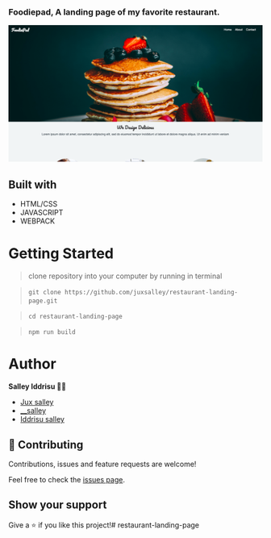 ### Foodiepad, A landing page of my favorite restaurant.  

![](./screenshot.png)


## Built with


- HTML/CSS
- JAVASCRIPT
- WEBPACK



# Getting Started

> clone repository into your computer by running in terminal

> ``git clone https://github.com/juxsalley/restaurant-landing-page.git``

> ``cd restaurant-landing-page``

> `` npm run build ``


# Author 
**Salley Iddrisu 👨‍💻**
- [Jux salley](https://github.com/juxsalley)
- [__salley](https://twitter.com/__salley)
- [Iddrisu salley](https://www.linkedin.com/in/dev-salley/)

## 🤝 Contributing

Contributions, issues and feature requests are welcome!

Feel free to check the [issues page](https://github.com/juxsalley/restaurant-landing-page/issues).

## Show your support
Give a ⭐️ if you like this project!# restaurant-landing-page

